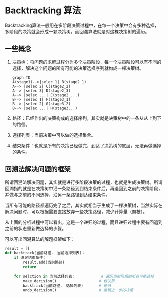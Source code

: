 # Backtracking 算法

Backtracking算法一般用在多阶段决策过程中，在每一个决策中会有多种选择，多阶段的决策就会形成一颗决策树，而回溯算法就是对这棵决策树的遍历。

## 一些概念

1. 决策树：将问题的求解过程分为多个决策阶段，每一个决策阶段可以有不同的选择，解决这个问题的所有可能的决策选择序列就构成一棵决策树。

   ```mermaid
   graph TD
   A(stage1)-->|selec 1| B(stage2_1)
   A--> |selec 2| C(stage2_2)
   A--> |selec 3| D(stage2_3)
   A--> |selec ...| E(stage2_...)
   B--> |selec 1| F(stage3_1)
   B--> |selec 2| G(stage3_2)
   B--> |selec ...| H(stage3...)
   ```

2. 路径：已经作出的决策构成的选择序列，其实就是决策树中的一条从从上到下的路径。

3. 选择列表：当前决策中可以做的选择集合。

4. 结束条件：也就是所有的决策已经做完，到达了决策树的底层，无法再做选择的条件。

## 回溯法解决问题的框架

所谓回溯法解决问题，其实就是进行多阶段决策的过程，也就是生成决策树。所谓回溯指的就是在决策树中沿一条路径到到结束条件后，再退回到之前的决策阶段，并做与之前的不同选择，沿另一条路径到达结束条件。

当所有可能的路径都遍历完了之后，其实就相当于生成了一棵决策树，当然实际在解决问题时，可以根据需要直接放弃一些决策路径，减少计算量（剪枝）。

从上面的分析过程中可以看出，这是一个递归的过程，而且递归过程中要有回退到之前的状态重新做选择的步骤。

可以写出回溯算法的解题框架如下：

```python
result = []
def backtrack(当前路径， 当前选择列表)：
	if 满足结束条件：
    	result.add(当前路径)
        return 
    
    for selction in 当前选择列表:			   # 遍历当前阶段的所有可能选择
        make_decision()  				  # 做决策
        backtrack(当前路径， 选择列表)		# 递归
        undo_decision()			   		  # 撤销上一步的决策
```



